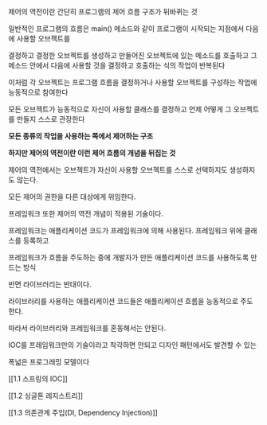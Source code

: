   

제어의 역전이란 간단히 프로그램의 제어 흐름 구조가 뒤바뀌는 것

  

일반적인 프로그램의 흐름은 main() 메소드와 같이 프로그램이 시작되는 지점에서 다음에 사용할 오브젝트를

결정하고 결정한 오브젝트를 생성하고 만들어진 오브젝트에 있는 메소드를 호출하고 그 메소드 안에서 다음에 사용할 것을 결정하고 호출하는 식의 작업이 반복된다

  

이처럼 각 오브젝트는 프로그램 흐름을 결정하거나 사용할 오브젝트를 구성하는 작업에 능동적으로 참여한다

모든 오브젝트가 능동적으로 자신이 사용할 클래스를 결정하고 언제 어떻게 그 오브젝트를 만들지 스스로 관장한다

**모든 종류의 작업을 사용하는 쪽에서 제어하는 구조**

  

**하지만 제어의 역전이란 이런 제어 흐름의 개념을 뒤집는 것**

  

제어의 역전에서는 오브젝트가 자신이 사용할 오브젝트를 스스로 선택하지도 생성하지도 않는다.

모든 제어의 권한을 다른 대상에게 위임한다.

  

프레임워크 또한 제어의 역전 개념이 적용된 기술이다.

프레임워크는 애플리케이션 코드가 프레임워크에 의해 사용된다. 프레임워크 위에 클래스를 등록하고

프레임워크가 흐름을 주도하는 중에 개발자가 만든 애플리케이션 코드를 사용하도록 만드는 방식

  

반면 라이브러리는 반대이다.

라이브러리를 사용하는 애플리케이션 코드들은 애플리케이션 흐름을 능동적으로 주도한다.

  

따라서 라이브러리와 프레임워크를 혼동해서는 안된다.

  

IOC를 프레임워크만의 기술이라고 착각하면 안되고 디자인 패턴에서도 발견할 수 있는

폭넓은 프로그래밍 모델이다

  

[[1.1 스프링의 IOC]]

[[1.2 싱글톤 레지스트리]]

[[1.3 의존관계 주입(DI, Dependency Injection)]]